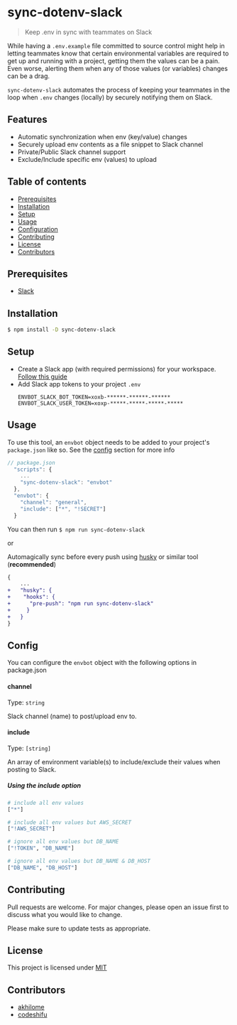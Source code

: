 # sync-dotenv-slack
> Keep .env in sync with teammates on Slack

While having a `.env.example` file committed to source control might help in letting teammates know that certain environmental variables are required to get up and running with a project, getting them the values can be a pain. Even worse, alerting them when any of those values (or variables) changes can be a drag.

`sync-dotenv-slack` automates the process of keeping your teammates in the loop when `.env` changes (locally) by securely notifying them on Slack.

## Features
- Automatic synchronization when env (key/value) changes
- Securely upload env contents as a file snippet to Slack channel
- Private/Public Slack channel support
- Exclude/Include specific env (values) to upload

## Table of contents
- [Prerequisites](#prerequisites)
- [Installation](#installation)
- [Setup](#setup)
- [Usage](#usage)
- [Configuration](#config)
- [Contributing](#contributing)
- [License](#license)
- [Contributors](#contributors)


## Prerequisites
- [Slack](https://slack.com/downloads)

## Installation

```sh
$ npm install -D sync-dotenv-slack
```

## Setup
- Create a Slack app (with required permissions) for your workspace. [Follow this guide](https://gist.github.com/akhilome/6268ef912895af4224b421719e68df3c)
- Add Slack app tokens to your project `.env`
  ```
  ENVBOT_SLACK_BOT_TOKEN=xoxb-******-******-******
  ENVBOT_SLACK_USER_TOKEN=xoxp-*****-*****-*****-*****
  ```

## Usage
To use this tool, an `envbot` object needs to be added to your project's `package.json` like so. See the [config](#config) section for more info

```js
// package.json
  "scripts": {
    ...
    "sync-dotenv-slack": "envbot"
  },
  "envbot": {
    "channel": "general",
    "include": ["*", "!SECRET"]
  }
```
You can then run `$ npm run sync-dotenv-slack`

or

Automagically sync before every push using [husky](https://github.com/typicode/husky) or similar tool (**recommended**)
```diff
{
    ...
+   "husky": {
+    "hooks": {
+      "pre-push": "npm run sync-dotenv-slack"
+     }
+   }
}
```

## Config
You can configure the `envbot` object with the following options in package.json

#### channel
Type: `string`

Slack channel (name) to post/upload env to.

#### include
Type: `[string]`

An array of environment variable(s) to include/exclude their values when posting to Slack.


##### Using the include option

```bash
# include all env values
["*"]

# include all env values but AWS_SECRET
["!AWS_SECRET"]

# ignore all env values but DB_NAME
["!TOKEN", "DB_NAME"] 

# ignore all env values but DB_NAME & DB_HOST
["DB_NAME", "DB_HOST"]
```

## Contributing
Pull requests are welcome. For major changes, please open an issue first to discuss what you would like to change.

Please make sure to update tests as appropriate.

## License

This project is licensed under
[MIT](https://github.com/codeshifu/sync-dotenv-slack/blob/master/LICENSE)

## Contributors
- [akhilome](https://github.com/akhilome)
- [codeshifu](https://github.com/codeshifu)
